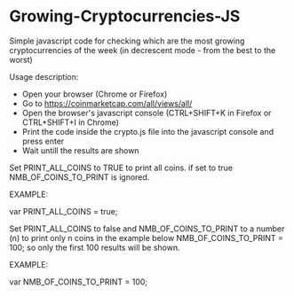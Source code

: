 # Growing-Cryptocurrencies-JS
Simple javascript code for checking which are the most growing cryptocurrencies of the week (in decrescent mode - from the best to the worst)

Usage description:

- Open your browser (Chrome or Firefox)
- Go to https://coinmarketcap.com/all/views/all/
- Open the browser's javascript console (CTRL+SHIFT+K in Firefox or CTRL+SHIFT+I in Chrome)
- Print the code inside the crypto.js file into the javascript console and press enter
- Wait untill the results are shown

Set PRINT_ALL_COINS to TRUE to print all coins. if set to true NMB_OF_COINS_TO_PRINT is ignored.

EXAMPLE:

var PRINT_ALL_COINS = true;


Set PRINT_ALL_COINS to false and NMB_OF_COINS_TO_PRINT to a number (n) to print only n coins in the example below NMB_OF_COINS_TO_PRINT = 100; so only the first 100 results will be shown.


EXAMPLE:

var NMB_OF_COINS_TO_PRINT = 100;
